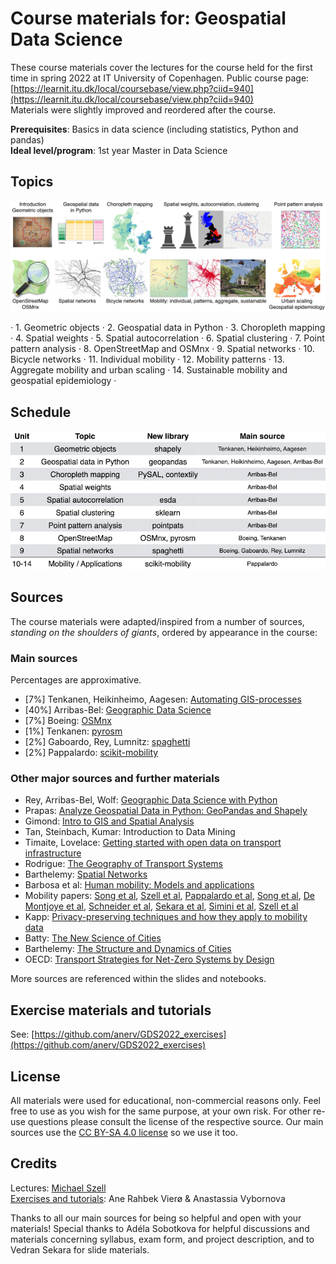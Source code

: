 # Course materials for: Geospatial Data Science
These course materials cover the lectures for the course held for the first time in spring 2022 at IT University of Copenhagen. Public course page: [https://learnit.itu.dk/local/coursebase/view.php?ciid=940](https://learnit.itu.dk/local/coursebase/view.php?ciid=940)  
Materials were slightly improved and reordered after the course.

**Prerequisites**: Basics in data science (including statistics, Python and pandas)  
**Ideal level/program**: 1st year Master in Data Science

## Topics
![alt text](docs/images/topics.png "Topics")

· 1. Geometric objects · 2. Geospatial data in Python · 3. Choropleth mapping · 4. Spatial weights · 5. Spatial autocorrelation · 6. Spatial clustering · 7. Point pattern analysis · 8. OpenStreetMap and OSMnx · 9. Spatial networks · 10. Bicycle networks · 11. Individual mobility · 12. Mobility patterns · 13. Aggregate mobility and urban scaling · 14. Sustainable mobility and geospatial epidemiology ·



## Schedule
![alt text](docs/images/courseschedule.png "Course Schedule")

## Sources
The course materials were adapted/inspired from a number of sources, *standing on the shoulders of giants*, ordered by appearance in the course:
### Main sources
Percentages are approximative.

* [7%] Tenkanen, Heikinheimo, Aagesen: [Automating GIS-processes](https://autogis-site.readthedocs.io/en/latest/)
* [40%] Arribas-Bel: [Geographic Data Science](https://darribas.org/gds_course/content/home.html)
* [7%] Boeing: [OSMnx](https://github.com/gboeing/osmnx-examples/tree/main/notebooks)
* [1%] Tenkanen: [pyrosm](https://pyrosm.readthedocs.io/en/latest/index.html)
* [2%] Gaboardo, Rey, Lumnitz: [spaghetti](https://pysal.org/spaghetti/)
* [2%] Pappalardo: [scikit-mobility](https://github.com/scikit-mobility/tutorials)

### Other major sources and further materials

* Rey, Arribas-Bel, Wolf: [Geographic Data Science with Python](https://geographicdata.science/book/intro.html)
* Prapas: [Analyze Geospatial Data in Python: GeoPandas and Shapely](https://www.learndatasci.com/tutorials/geospatial-data-python-geopandas-shapely/)
* Gimond: [Intro to GIS and Spatial Analysis](https://mgimond.github.io/Spatial/index.html)
* Tan, Steinbach, Kumar: Introduction to Data Mining
* Timaite, Lovelace: [Getting started with open data on transport infrastructure](https://udsleeds.github.io/openinfra/articles/openinfra.html)
* Rodrigue: [The Geography of Transport Systems](https://transportgeography.org/)
* Barthelemy: [Spatial Networks](https://link.springer.com/book/10.1007/978-3-030-94106-2)
* Barbosa et al: [Human mobility: Models and applications](https://doi.org/10.1016/j.physrep.2018.01.001)
* Mobility papers: [Song et al](https://www.science.org/doi/abs/10.1126/science.1177170), [Szell et al](https://www.nature.com/articles/srep00457), [Pappalardo et al](https://www.nature.com/articles/ncomms9166), [Song et al](https://www.nature.com/articles/nphys1760), [De Montjoye et al](https://www.nature.com/articles/srep01376), [Schneider et al](https://royalsocietypublishing.org/doi/abs/10.1098/rsif.2013.0246), [Sekara et al](https://www.pnas.org/content/113/36/9977.short), [Simini et al](https://www.nature.com/articles/nature10856), [Szell et al](https://www.nature.com/articles/s41598-022-10783-y)
* Kapp: [Privacy-preserving techniques and how they apply to mobility data](https://alexandrakapp.blog/2022/03/14/privacy-preserving-techniques-and-how-they-apply-to-mobility-data/)
* Batty: [The New Science of Cities](https://mitpress.mit.edu/books/new-science-cities)
* Barthelemy: [The Structure and Dynamics of Cities](https://www.cambridge.org/core/books/structure-and-dynamics-of-cities/50359353B081D0A38928961FE16FB2FD)
* OECD: [Transport Strategies for Net-Zero Systems by Design](https://www.oecd.org/environment/transport-strategies-for-net-zero-systems-by-design-0a20f779-en.htm)

More sources are referenced within the slides and notebooks.

## Exercise materials and tutorials
See: [https://github.com/anerv/GDS2022_exercises](https://github.com/anerv/GDS2022_exercises)

## License
All materials were used for educational, non-commercial reasons only. Feel free to use as you wish for the same purpose, at your own risk. For other re-use questions please consult the license of the respective source. Our main sources use the [CC BY-SA 4.0 license](https://creativecommons.org/licenses/by-sa/4.0/) so we use it too.


## Credits
Lectures: [Michael Szell](http://michael.szell.net/)  
[Exercises and tutorials](https://github.com/anerv/GDS2022_exercises): Ane Rahbek Vierø & Anastassia Vybornova

Thanks to all our main sources for being so helpful and open with your materials! Special thanks to Adéla Sobotkova for helpful discussions and materials concerning syllabus, exam form, and project description, and to Vedran Sekara for slide materials.